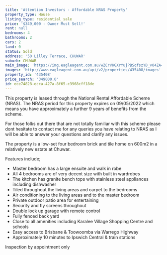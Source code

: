 ```yaml
---
title: 'Attention Investors - Affordable NRAS Property'
property_type: House
listing_type: residential_sale
price: '$349,000 - Owner Must Sell!'
rent: null
bedrooms: 4
bathrooms: 2
cars: 2
land: 0
status: Sold
address: '50 Lilley Terrace, CHUWAR'
suburb: CHUWAR
main_image: 'https://img.eagleagent.com.au/wZCrVKGXrYujPBSqfszYD_v04ZA=/1280x854/smart/https://s3-us-west-2.amazonaws.com/eagleagent-orig/images/6824244/113760071-image-M.jpg'
images: 'http://www.eagleagent.com.au/api/v2/properties/435408/images'
property_id: '435408'
price_search: '349000.0'
id: ece74828-ecca-427a-8f65-c3968cff18de
---
```

This property is leased through the National Rental Affordable Scheme (NRAS). The NRAS period for this property expires on 09/05/2022 which means you have approximately a further 9 years of benefits from the scheme.

For those folks out there that are not totally familiar with this scheme please dont hesitate to contact me for any queries you have relating to NRAS as I will be able to answer your questions and clarify any issues.

The property is a low-set four bedroom brick and tile home on 600m2 in a relatively new estate at Chuwar.

Features include;
*  Master bedroom has a large ensuite and walk in robe
*  All 4 bedrooms are of very decent size with built in wardrobes
*  The kitchen has granite bench tops with stainless steel appliances including dishwasher
*  Tiled throughout the living areas and carpet to the bedrooms
*  Air conditioning to the living areas and to the master bedroom
*  Private outdoor patio area for entertaining
*  Security and fly screens throughout
*  Double lock up garage with remote control
*  Fully fenced back yard
*  Close to all amenities including Karalee Village Shopping Centre and schools
*  Easy access to Brisbane & Toowoomba via Warrego Highway
*  Approximately 10 minutes to Ipswich Central & train stations

Inspection by appointment only